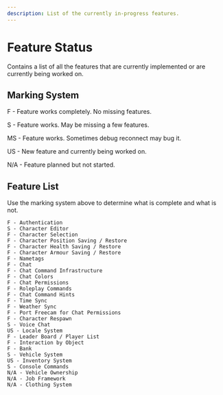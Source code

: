 ```yaml
---
description: List of the currently in-progress features.
---
```


# Feature Status

Contains a list of all the features that are currently implemented or are currently being worked on.

## Marking System

F - Feature works completely. No missing features.

S - Feature works. May be missing a few features.

MS - Feature works. Sometimes debug reconnect may bug it.

US - New feature and currently being worked on.

N/A - Feature planned but not started.

## Feature List

Use the marking system above to determine what is complete and what is not.

```
F - Authentication
S - Character Editor
F - Character Selection
F - Character Position Saving / Restore
F - Character Health Saving / Restore
F - Character Armour Saving / Restore
F - Nametags
F - Chat
F - Chat Command Infrastructure
F - Chat Colors
F - Chat Permissions
F - Roleplay Commands
F - Chat Command Hints
F - Time Sync
F - Weather Sync
F - Port Freecam for Chat Permissions
F - Character Respawn
S - Voice Chat
US - Locale System
F - Leader Board / Player List
F - Interaction by Object
F - Bank
S - Vehicle System
US - Inventory System
S - Console Commands
N/A - Vehicle Ownership
N/A - Job Framework
N/A - Clothing System
```
